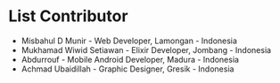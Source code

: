 # List Contributor

- Misbahul D Munir - Web Developer, Lamongan - Indonesia
- Mukhamad Wiwid Setiawan - Elixir Developer, Jombang - Indonesia
- Abdurrouf - Mobile Android Developer, Madura - Indonesia
- Achmad Ubaidillah - Graphic Designer, Gresik - Indonesia
